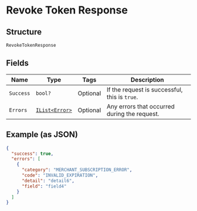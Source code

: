 
# Revoke Token Response

## Structure

`RevokeTokenResponse`

## Fields

| Name | Type | Tags | Description |
|  --- | --- | --- | --- |
| `Success` | `bool?` | Optional | If the request is successful, this is `true`. |
| `Errors` | [`IList<Error>`](../../doc/models/error.md) | Optional | Any errors that occurred during the request. |

## Example (as JSON)

```json
{
  "success": true,
  "errors": [
    {
      "category": "MERCHANT_SUBSCRIPTION_ERROR",
      "code": "INVALID_EXPIRATION",
      "detail": "detail6",
      "field": "field4"
    }
  ]
}
```

